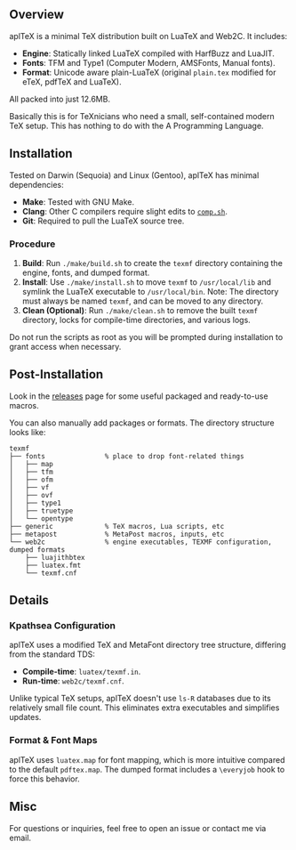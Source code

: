 ## Overview

aplTeX is a minimal TeX distribution built on LuaTeX and Web2C. It includes:

- **Engine**: Statically linked LuaTeX compiled with HarfBuzz and LuaJIT.
- **Fonts**: TFM and Type1 (Computer Modern, AMSFonts, Manual fonts).
- **Format**: Unicode aware plain-LuaTeX (original `plain.tex` modified for eTeX, pdfTeX and LuaTeX).

All packed into just 12.6MB.

Basically this is for TeXnicians who need a small, self-contained modern TeX setup. This has nothing to do with the A Programming Language.

## Installation

Tested on Darwin (Sequoia) and Linux (Gentoo), aplTeX has minimal dependencies:

- **Make**: Tested with GNU Make.
- **Clang**: Other C compilers require slight edits to [`comp.sh`](https://github.com/RadioNoiseE/apltex/blob/main/luatex/comp.sh).
- **Git**: Required to pull the LuaTeX source tree.

### Procedure

1. **Build**: Run `./make/build.sh` to create the `texmf` directory containing the engine, fonts, and dumped format.
2. **Install**: Use `./make/install.sh` to move `texmf` to `/usr/local/lib` and symlink the LuaTeX executable to `/usr/local/bin`. Note: The directory must always be named `texmf`, and can be moved to any directory.
3. **Clean (Optional)**: Run `./make/clean.sh` to remove the built `texmf` directory, locks for compile-time directories, and various logs.

Do not run the scripts as root as you will be prompted during installation to grant access when necessary.

## Post-Installation

Look in the [releases](https://github.com/RadioNoiseE/apltex/releases) page for some useful packaged and ready-to-use macros.

You can also manually add packages or formats. The directory structure looks like:

```
texmf
├── fonts               % place to drop font-related things
│   ├── map
│   ├── tfm
│   ├── ofm
│   ├── vf
│   ├── ovf
│   ├── type1
│   ├── truetype
│   └── opentype
├── generic             % TeX macros, Lua scripts, etc
├── metapost            % MetaPost macros, inputs, etc
└── web2c               % engine executables, TEXMF configuration, dumped formats
    ├── luajithbtex
    ├── luatex.fmt
    └── texmf.cnf
```

## Details

### Kpathsea Configuration

aplTeX uses a modified TeX and MetaFont directory tree structure, differing from the standard TDS:

- **Compile-time**: `luatex/texmf.in`.
- **Run-time**: `web2c/texmf.cnf`.

Unlike typical TeX setups, aplTeX doesn't use `ls-R` databases due to its relatively small file count. This eliminates extra executables and simplifies updates.

### Format & Font Maps

aplTeX uses `luatex.map` for font mapping, which is more intuitive compared to the default `pdftex.map`. The dumped format includes a `\everyjob` hook to force this behavior.

## Misc

For questions or inquiries, feel free to open an issue or contact me via email.
